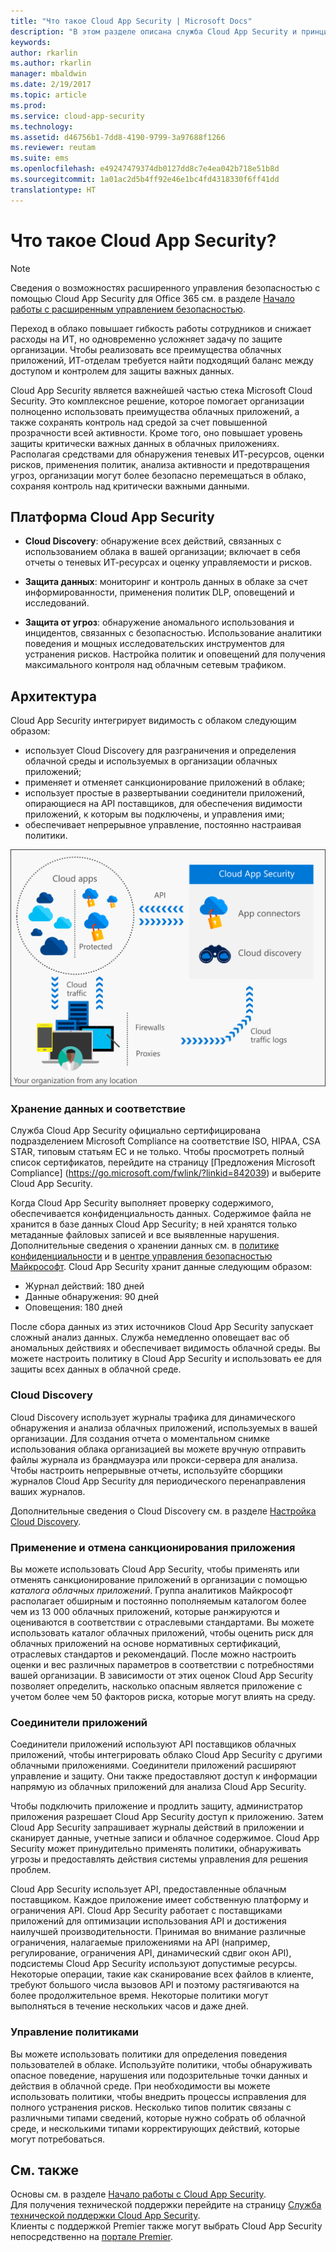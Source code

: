 ```yaml
---
title: "Что такое Cloud App Security | Microsoft Docs"
description: "В этом разделе описана служба Cloud App Security и принципы ее работы."
keywords: 
author: rkarlin
ms.author: rkarlin
manager: mbaldwin
ms.date: 2/19/2017
ms.topic: article
ms.prod: 
ms.service: cloud-app-security
ms.technology: 
ms.assetid: d46756b1-7dd8-4190-9799-3a97688f1266
ms.reviewer: reutam
ms.suite: ems
ms.openlocfilehash: e49247479374db0127dd8c7e4ea042b718e51b8d
ms.sourcegitcommit: 1a01ac2d5b4ff92e46e1bc4fd4318330f6ff41dd
translationtype: HT
---
```

# <a name="what-is-cloud-app-security"></a>Что такое Cloud App Security?

> [!NOTE]
> Сведения о возможностях расширенного управления безопасностью с помощью Cloud App Security для Office 365 см. в разделе [Начало работы с расширенным управлением безопасностью](https://support.office.com/article/Get-started-with-Advanced-Management-Security-d9ee4d67-f2b3-42b4-9c9e-c4529904990a).

Переход в облако повышает гибкость работы сотрудников и снижает расходы на ИТ, но одновременно усложняет задачу по защите организации. Чтобы реализовать все преимущества облачных приложений, ИТ-отделам требуется найти подходящий баланс между доступом и контролем для защиты важных данных.  

Cloud App Security является важнейшей частью стека Microsoft Cloud Security. Это комплексное решение, которое помогает организации полноценно использовать преимущества облачных приложений, а также сохранять контроль над средой за счет повышенной прозрачности всей активности. Кроме того, оно повышает уровень защиты критически важных данных в облачных приложениях. Располагая средствами для обнаружения теневых ИТ-ресурсов, оценки рисков, применения политик, анализа активности и предотвращения угроз, организации могут более безопасно перемещаться в облако, сохраняя контроль над критически важными данными. 

## <a name="the-cloud-app-security-framework"></a>Платформа Cloud App Security  

- **Cloud Discovery**: обнаружение всех действий, связанных с использованием облака в вашей организации; включает в себя отчеты о теневых ИТ-ресурсах и оценку управляемости и рисков.
    
- **Защита данных**: мониторинг и контроль данных в облаке за счет информированности, применения политик DLP, оповещений и исследований. 
    
- **Защита от угроз**: обнаружение аномального использования и инцидентов, связанных с безопасностью. Использование аналитики поведения и мощных исследовательских инструментов для устранения рисков. Настройка политик и оповещений для получения максимального контроля над облачным сетевым трафиком.

## <a name="architecture"></a>Архитектура  

Cloud App Security интегрирует видимость с облаком следующим образом:  

-   использует Cloud Discovery для разграничения и определения облачной среды и используемых в организации облачных приложений;
-   применяет и отменяет санкционирование приложений в облаке;  
-   использует простые в развертывании соединители приложений, опирающиеся на API поставщиков, для обеспечения видимости приложений, к которым вы подключены, и управления ими;  
-   обеспечивает непрерывное управление, постоянно настраивая политики.  

![Архитектурная диаграмма Cloud App Security](./media/architecture.png)  

### <a name="data-retention--compliance"></a>Хранение данных и соответствие

Служба Cloud App Security официально сертифицирована подразделением Microsoft Compliance на соответствие ISO, HIPAA, CSA STAR, типовым статьям ЕС и не только. Чтобы просмотреть полный список сертификатов, перейдите на страницу [Предложения Microsoft Compliance] (https://go.microsoft.com/fwlink/?linkid=842039) и выберите Cloud App Security.  

Когда Cloud App Security выполняет проверку содержимого, обеспечивается конфиденциальность данных. Содержимое файла не хранится в базе данных Cloud App Security; в ней хранятся только метаданные файловых записей и все выявленные нарушения. Дополнительные сведения о хранении данных см. в [политике конфиденциальности](http://go.microsoft.com/fwlink/?LinkId=512132) и в [центре управления безопасностью Майкрософт](https://www.microsoft.com/TrustCenter/Privacy/You-are-in-control-of-your-data).
Cloud App Security хранит данные следующим образом: 
 
- Журнал действий: 180 дней 
- Данные обнаружения: 90 дней 
- Оповещения: 180 дней 

После сбора данных из этих источников Cloud App Security запускает сложный анализ данных. Служба немедленно оповещает вас об аномальных действиях и обеспечивает видимость облачной среды. Вы можете настроить политику в Cloud App Security и использовать ее для защиты всех данных в облачной среде.  

### <a name="cloud-discovery"></a>Cloud Discovery  

Cloud Discovery использует журналы трафика для динамического обнаружения и анализа облачных приложений, используемых в вашей организации. Для создания отчета о моментальном снимке использования облака организацией вы можете вручную отправить файлы журнала из брандмауэра или прокси-сервера для анализа. Чтобы настроить непрерывные отчеты, используйте сборщики журналов Cloud App Security для периодического перенаправления ваших журналов.  

Дополнительные сведения о Cloud Discovery см. в разделе [Настройка Cloud Discovery](set-up-cloud-discovery.md).

### <a name="sanctioning-and-unsanctioning-an-app"></a>Применение и отмена санкционирования приложения  

Вы можете использовать Cloud App Security, чтобы применять или отменять санкционирование приложений в организации с помощью *каталога облачных приложений*. Группа аналитиков Майкрософт располагает обширным и постоянно пополняемым каталогом более чем из 13 000 облачных приложений, которые ранжируются и оцениваются в соответствии с отраслевыми стандартами. Вы можете использовать каталог облачных приложений, чтобы оценить риск для облачных приложений на основе нормативных сертификаций, отраслевых стандартов и рекомендаций. После можно настроить оценки и вес различных параметров в соответствии с потребностями вашей организации. В зависимости от этих оценок Cloud App Security позволяет определить, насколько опасным является приложение с учетом более чем 50 факторов риска, которые могут влиять на среду.  

### <a name="app-connectors"></a>Соединители приложений  
Соединители приложений используют API поставщиков облачных приложений, чтобы интегрировать облако Cloud App Security с другими облачными приложениями. Соединители приложений расширяют управление и защиту. Они также предоставляют доступ к информации напрямую из облачных приложений для анализа Cloud App Security.  

Чтобы подключить приложение и продлить защиту, администратор приложения разрешает Cloud App Security доступ к приложению. Затем Cloud App Security запрашивает журналы действий в приложении и сканирует данные, учетные записи и облачное содержимое. Cloud App Security может принудительно применять политики, обнаруживать угрозы и предоставлять действия системы управления для решения проблем.  

Cloud App Security использует API, предоставленные облачным поставщиком. Каждое приложение имеет собственную платформу и ограничения API. Cloud App Security работает с поставщиками приложений для оптимизации использования API и достижения наилучшей производительности. Принимая во внимание различные ограничения, налагаемые приложениями на API (например, регулирование, ограничения API, динамический сдвиг окон API), подсистемы Cloud App Security используют допустимые ресурсы. Некоторые операции, такие как сканирование всех файлов в клиенте, требуют большого числа вызовов API и поэтому растягиваются на более продолжительное время. Некоторые политики могут выполняться в течение нескольких часов и даже дней.  

### <a name="policy-control"></a>Управление политиками  

Вы можете использовать политики для определения поведения пользователей в облаке. Используйте политики, чтобы обнаруживать опасное поведение, нарушения или подозрительные точки данных и действия в облачной среде. При необходимости вы можете использовать политики, чтобы внедрить процессы исправления для полного устранения рисков. Несколько типов политик связаны с различными типами сведений, которые нужно собрать об облачной среде, и несколькими типами корректирующих действий, которые могут потребоваться.  

## <a name="see-also"></a>См. также  

Основы см. в разделе [Начало работы с Cloud App Security](getting-started-with-cloud-app-security.md).    
Для получения технической поддержки перейдите на страницу [Служба технической поддержки Cloud App Security](http://support.microsoft.com/oas/default.aspx?prid=16031).   
Клиенты с поддержкой Premier также могут выбрать Cloud App Security непосредственно на [портале Premier](https://premier.microsoft.com/).   
